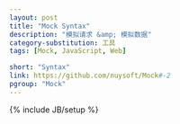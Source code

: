 ```yaml
---
layout: post
title: "Mock Syntax"
description: "模拟请求 &amp; 模拟数据"
category-substitution: 工具
tags: [Mock, JavaScript, Web]

short: "Syntax"
link: https://github.com/nuysoft/Mock#-2
pgroup: "Mock"
---
```

{% include JB/setup %}
